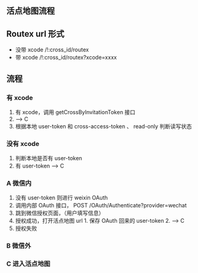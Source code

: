 活点地图流程
------------
## Routex url 形式

  * 没带 xcode          /!:cross_id/routex
  * 带 xcode            /!:cross_id/routex?xcode=xxxx

## 流程

### 有 xcode
  1. 有 xcode，调用 getCrossByInvitationToken 接口
  2. --> C
  3. 根据本地 user-token 和 cross-access-token 、 read-only 判断读写状态

### 没有 xcode
  1. 判断本地是否有 user-token
  2. 有 user-token --> C

### A 微信内
  1. 没有 user-token 则进行 weixin OAuth
  2. 调用内部 OAuth 接口， POST /OAuth/Authenticate?provider=wechat
  3. 跳到微信授权页面，（用户填写信息）
  4. 授权成功，打开活点地图 url
    1. 保存 OAuth 回来的 user-token
    2. --> C
  5. 授权失败

### B 微信外

### C 进入活点地图

